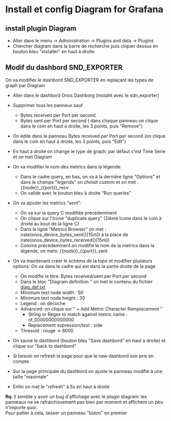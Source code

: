 # Install et config Diagram for Grafana

## install plugin Diagram

- Aller dans le menu -> Administration -> Plugins and data -> Plugins
- Chercher diagram dans la barre de recherche puis cliquer dessus en bouton  bleu "installer" en haut à droite

## Modif du dashbord SND_EXPORTER

On va modifier le dashbord SND_EXPORTER en replaçant les types de graph par Diagram

- Aller dans le dashbord Onos Dashborg (installé avec le sdn_exporter)
- Supprimer tous les panneux sauf
  - Bytes received per Port per second
  - Bytes sent per Port per second
( dans chaque panneau on clique dans le coin en haut à droite, les 3 points, puis "Remove")
- On édite dans le panneau Bytes received per Port per second (on clique dans le coin en haut à droite, les 3 points, puis "Edit")
- En haut à droite on change le type de graph: par défaut c'est Time Serie et on met Diagram
- On va modifier le nom des metrics dans la légende:
   - Dans le cadre query, en bas, on va à la dernière ligne "Options" et dans le champs "legends" on choisit custom et on met : {{node}}_{{port}}_recv
   - On valide avec le bouton bleu à droite "Run queries"
- On va ajouter les metrics "sent":
  -   On va sur la query C modifiée précédemment
  -   On clique sur l'icone "duplicate query" (2ième icone dans le coin à droite au bout de la ligne C)
  -   Dans la ligne "Metrics Browser" on met : irate(onos_device_bytes_sent{}[15m]) à la place de irate(onos_device_bytes_received{}[15m])
  -   Comme précédemment on modifie le nom de la metrics dans la légende, on mets: {{node}}_{{port}}_sent
    
- On va maintenant créer le schéma de la topo et  modifier plusieurs options: On va dans le cadre qui est dans la partie droite de  la page
  - On modifie le titre: Bytes received/sent per Port per second
  - Dans le bloc "Diagram definition " on met le contenu du fichier  [diag_def.txt](diag_def.txt)  
  -  Minimum text node width : 50
  -  Minimum text node height : 30
  -  Legend : on décoche
  -  Advanced: on clique sur " + Add Metric Character Remplacement "
     -  String or Regex to match against metric name :  of_00000000000000
     -  Replacement expression/text : vide
  - Thresold : rouge -> 8000
- On sauve le dashbord (bouton bleu "Save dashbord" en haut à droite) et clique sur "back to dashbord"
- Si besoin on refresh la page pour que le new dashbord soir pris en compte
- Sur la page principale du dashbord on ajuste le panneau modifié à une taille "maximale"
- Enfin on met le "refresh" à 5s en haut à droite

**Rq:** Il semble y avoir un bug d'affichage avec le plugin diagram: les panneaux ne se rafraichissement pas bien par moment et affichent un peu n'importe quoi.  
Pour pallier à cela, laisser un panneau "bidon" en premier 

